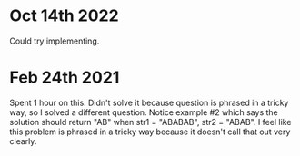 # Oct 14th 2022
Could try implementing.

# Feb 24th 2021
Spent 1 hour on this. Didn't solve it because question is phrased in a tricky way, so I solved a different question.
Notice example #2 which says the solution should return "AB" when str1 = "ABABAB", str2 = "ABAB".
I feel like this problem is phrased in a tricky way because it doesn't call that out very clearly.

